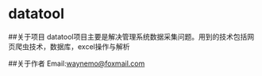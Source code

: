 # datatool
##关于项目
datatool项目主要是解决管理系统数据采集问题。用到的技术包括网页爬虫技术，数据库，excel操作与解析


##关于作者
Email:waynemo@foxmail.com
